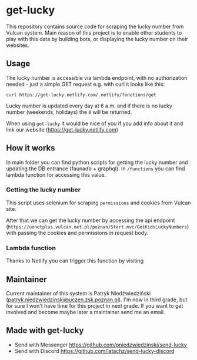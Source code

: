 # get-lucky

This repository contains source code for scraping the lucky number from Vulcan system. Main reason of this project is to enable other students to play with this data by building bots, or displaying the lucky number on their websites.

## Usage

The lucky number is accessible via lambda endpoint, with no authorization needed - just a simple GET request e.g. with curl it looks like this:

    curl https://get-lucky.netlify.com/.netlify/functions/get

Lucky number is updated every day at 6 a.m. and if there is no lucky number (weekends, holidays) the `0` will be returned.

When using `get-lucky` it would be nice of you if you add info about it and link our website (https://get-lucky.netlify.com)

## How it works

In main folder you can find python scripts for getting the lucky number and updating the DB entrance (faunadb + graphql). In `/functions` you can find lambda function for accessing this value.

### Getting the lucky number

This script uses selenium for scraping `permissions` and cookies from Vulcan site.

After that we can get the lucky number by accessing the api endpoint (`https://uonetplus.vulcan.net.pl/poznan/Start.mvc/GetKidsLuckyNumbers`) with passing the cookies and permissions in request body.

### Lambda function

Thanks to Netlify you can trigger this function by visiting [](https://get-lucky.netlify.com/.netlify/functions/get)

## Maintainer

Current maintainer of this system is Patryk Niedźwiedziński (patryk.niedzwiedzinski@uczen.zsk.poznan.pl). I'm now in third grade, but for sure I won't have time for this project in next grade. If you want to get involved and become maybe later a maintainer send me an email.

## Made with get-lucky

- Send with Messenger https://github.com/pniedzwiedzinski/send-lucky
- Send with Discord https://github.com/latachz/send-lucky-discord
